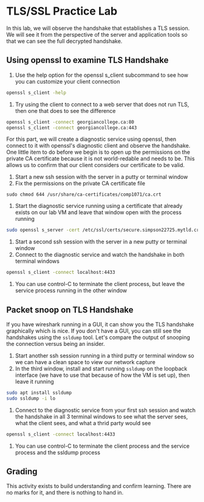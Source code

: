 # TLS/SSL Practice Lab
In this lab, we will observe the handshake that establishes a TLS session. We will see it from the perspective of the server and application tools so that we can see the full decrypted handshake.

## Using openssl to examine TLS Handshake
1. Use the help option for the openssl s_client subcommand to see how you can customize your client connection
```bash
openssl s_client -help
```

1. Try using the client to connect to a web server that does not run TLS, then one that does to see the difference
```bash
openssl s_client -connect georgiancollege.ca:80
openssl s_client -connect georgiancollege.ca:443
```

For this part, we will create a diagnostic service using openssl, then connect to it with openssl's diagnostic client and observe the handshake. One little item to do before we begin is to open up the permissions on the private CA certificate because it is not world-redable and needs to be. This allows us to confirm that our client considers our certificate to be valid.

1. Start a new ssh session with the server in a putty or terminal window
1. Fix the permissions on the private CA certificate file
```
sudo chmod 644 /usr/share/ca-certificates/comp1071/ca.crt
```

1. Start the diagnostic service running using a certificate that already exists on our lab VM and leave that window open with the process running
```bash
sudo openssl s_server -cert /etc/ssl/certs/secure.simpson22725.mytld.crt -key /etc/ssl/private/secure.simpson22725.mytld.key
```

1. Start a second ssh session with the server in a new putty or terminal window
1. Connect to the diagnostic service and watch the handshake in both terminal windows
```bash
openssl s_client -connect localhost:4433
```

1. You can use control-C to terminate the client process, but leave the service process running in the other window

## Packet snoop on TLS Handshake
If you have wireshark running in a GUI, it can show you the TLS handshake graphically which is nice. If you don't have a GUI, you can still see the handshakes using the `ssldump` tool. Let's compare the output of snooping the connection versus being an insider.

1. Start another ssh session running in a third putty or terminal window so we can have a clean space to view our network capture
1. In the third window, install and start running `ssldump` on the loopback interface (we have to use that because of how the VM is set up), then leave it running
```bash
sudo apt install ssldump
sudo ssldump -i lo
```

1. Connect to the diagnostic service from your first ssh session and watch the handshake in all 3 terminal windows to see what the server sees, what the client sees, and what a thrid party would see
```bash
openssl s_client -connect localhost:4433
```

1. You can use control-C to terminate the client process and the service process and the ssldump process

## Grading
This activity exists to build understanding and confirm learning. There are no marks for it, and there is nothing to hand in.

